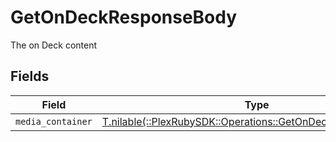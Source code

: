 # GetOnDeckResponseBody

The on Deck content


## Fields

| Field                                                                                                               | Type                                                                                                                | Required                                                                                                            | Description                                                                                                         |
| ------------------------------------------------------------------------------------------------------------------- | ------------------------------------------------------------------------------------------------------------------- | ------------------------------------------------------------------------------------------------------------------- | ------------------------------------------------------------------------------------------------------------------- |
| `media_container`                                                                                                   | [T.nilable(::PlexRubySDK::Operations::GetOnDeckMediaContainer)](../../models/operations/getondeckmediacontainer.md) | :heavy_minus_sign:                                                                                                  | N/A                                                                                                                 |